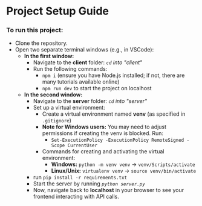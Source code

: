 # Project Setup Guide

### To run this project:

* Clone the repository.
* Open two separate terminal windows (e.g., in VSCode):
  * **In the first window:**
    * Navigate to the **client** folder: *`cd` into "client"*
    * Run the following commands:
      * `npm i` (ensure you have Node.js installed; if not, there are many tutorials available online)
      * `npm run dev` to start the project on localhost
  * **In the second window:**
    * Navigate to the **server** folder: *`cd` into "server"*
    * Set up a virtual environment:
      * Create a virtual environment named **venv** (as specified in `.gitignore`)
      * **Note for Windows users:** You may need to adjust permissions if creating the venv is blocked. Run:
        * `Set-ExecutionPolicy -ExecutionPolicy RemoteSigned -Scope CurrentUser`
      * Commands for creating and activating the virtual environment:
        * **Windows:** `python -m venv venv` -> `venv/Scripts/activate`
        * **Linux/Unix:** `virtualenv venv` -> `source venv/bin/activate`
    * run `pip install -r requirements.txt`
    * Start the server by running *`python server.py`*
    * Now, navigate back to **localhost** in your browser to see your frontend interacting with API calls.
